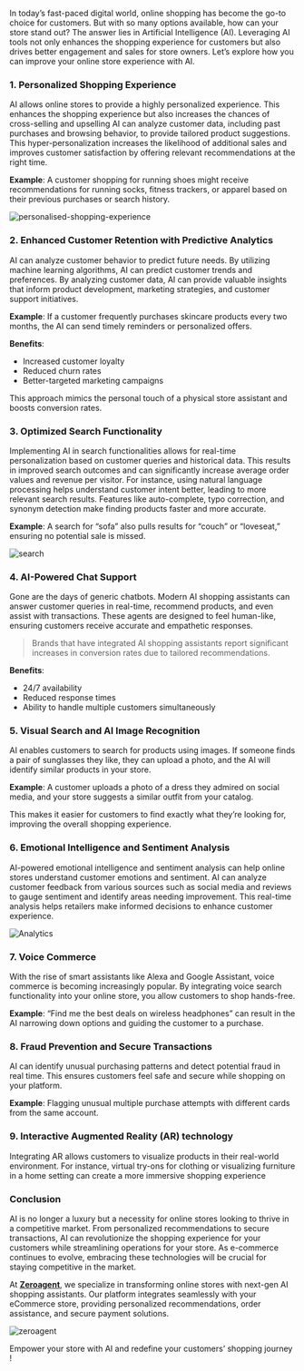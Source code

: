 In today’s fast-paced digital world, online shopping has become the go-to choice for customers. But with so many options available, how can your store stand out? The answer lies in Artificial Intelligence (AI). Leveraging AI tools not only enhances the shopping experience for customers but also drives better engagement and sales for store owners. Let’s explore how you can improve your online store experience with AI.

### 1. Personalized Shopping Experience
AI allows online stores to provide a highly personalized experience. This enhances the shopping experience but also increases the chances of cross-selling and upselling AI can analyze customer data, including past purchases and browsing behavior, to provide tailored product suggestions. This hyper-personalization increases the likelihood of additional sales and improves customer satisfaction by offering relevant recommendations at the right time.

**Example**: A customer shopping for running shoes might receive recommendations for running socks, fitness trackers, or apparel based on their previous purchases or search history.

![personalised-shopping-experience](https://firebasestorage.googleapis.com/v0/b/zeromagicsite.appspot.com/o/zeroagent%2Fblogs%2FPersonalized%20Shopping%20Experience.jpg?alt=media&token=6a5ddf3f-5f7c-4f3c-beac-9342a8435603)

### 2. Enhanced Customer Retention with Predictive Analytics
AI can analyze customer behavior to predict future needs. By utilizing machine learning algorithms, AI can predict customer trends and preferences. By analyzing customer data, AI can provide valuable insights that inform product development, marketing strategies, and customer support initiatives.

**Example**: If a customer frequently purchases skincare products every two months, the AI can send timely reminders or personalized offers.

**Benefits**:
- Increased customer loyalty
- Reduced churn rates
- Better-targeted marketing campaigns

This approach mimics the personal touch of a physical store assistant and boosts conversion rates.

### 3. Optimized Search Functionality

Implementing AI in search functionalities allows for real-time personalization based on customer queries and historical data. This results in improved search outcomes and can significantly increase average order values and revenue per visitor. For instance, using natural language processing helps understand customer intent better, leading to more relevant search results. Features like auto-complete, typo correction, and synonym detection make finding products faster and more accurate.

**Example**: A search for “sofa” also pulls results for “couch” or “loveseat,” ensuring no potential sale is missed.

![search](https://firebasestorage.googleapis.com/v0/b/zeromagicsite.appspot.com/o/zeroagent%2Fblogs%2Fsearch.jpg?alt=media&token=a24b9a8b-8725-469a-a8f4-060f2990cd2e)


### 4. AI-Powered Chat Support
Gone are the days of generic chatbots. Modern AI shopping assistants can answer customer queries in real-time, recommend products, and even assist with transactions. These agents are designed to feel human-like, ensuring customers receive accurate and empathetic responses. 

> Brands that have integrated AI shopping assistants report significant increases in conversion rates due to tailored recommendations.

**Benefits**:
- 24/7 availability
- Reduced response times
- Ability to handle multiple customers simultaneously

### 5. Visual Search and AI Image Recognition
AI enables customers to search for products using images. If someone finds a pair of sunglasses they like, they can upload a photo, and the AI will identify similar products in your store.

**Example**:
A customer uploads a photo of a dress they admired on social media, and your store suggests a similar outfit from your catalog.

This makes it easier for customers to find exactly what they’re looking for, improving the overall shopping experience.

### 6. Emotional Intelligence and Sentiment Analysis

AI-powered emotional intelligence and sentiment analysis can help online stores understand customer emotions and sentiment. AI can analyze customer feedback from various sources such as social media and reviews to gauge sentiment and identify areas needing improvement. This real-time analysis helps retailers make informed decisions to enhance customer experience.

![Analytics](https://firebasestorage.googleapis.com/v0/b/zeromagicsite.appspot.com/o/zeroagent%2Fblogs%2Fanalytics.jpg?alt=media&token=4190b788-3094-488c-b950-ef2d3aac1701)


### 7. Voice Commerce
With the rise of smart assistants like Alexa and Google Assistant, voice commerce is becoming increasingly popular. By integrating voice search functionality into your online store, you allow customers to shop hands-free.

**Example**:
“Find me the best deals on wireless headphones” can result in the AI narrowing down options and guiding the customer to a purchase.


### 8. Fraud Prevention and Secure Transactions
AI can identify unusual purchasing patterns and detect potential fraud in real time. This ensures customers feel safe and secure while shopping on your platform.

**Example**:
Flagging unusual multiple purchase attempts with different cards from the same account.


### 9. Interactive Augmented Reality (AR) technology
Integrating AR allows customers to visualize products in their real-world environment. For instance, virtual try-ons for clothing or visualizing furniture in a home setting can create a more immersive shopping experience

### Conclusion
AI is no longer a luxury but a necessity for online stores looking to thrive in a competitive market. From personalized recommendations to secure transactions, AI can revolutionize the shopping experience for your customers while streamlining operations for your store. As e-commerce continues to evolve, embracing these technologies will be crucial for staying competitive in the market.

At **[Zeroagent](https://app.zeroagent.io/)**, we specialize in transforming online stores with next-gen AI shopping assistants. Our platform integrates seamlessly with your eCommerce store, providing personalized recommendations, order assistance, and secure payment solutions.

![zeroagent](https://firebasestorage.googleapis.com/v0/b/zeromagicsite.appspot.com/o/zeroagent%2Fzeroagent.png?alt=media&token=d0a90177-1061-4b64-889f-6f53ac47721b )

Empower your store with AI and redefine your customers’ shopping journey !


